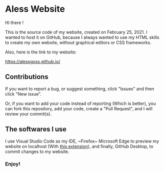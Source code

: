 # Aless Website

Hi there !

This is the source code of my website, created on February 25, 2021.
I wanted to host it on GitHub, because I always wanted to use my HTML skills to create my own website, without graphical editors or CSS frameworks.

Also, here is the link to my website:

https://alessgoss.github.io/

## Contributions

If you want to report a bug, or suggest something, click "Issues" and then click "New issue".

Or, if you want to add your code instead of reporting (Which is better), you can fork this repository, add your code, create a "Pull Request", and I will review your commit(s).

## The softwares I use

I use Visual Studio Code as my IDE, ~Firefox~ Microsoft Edge to preview my website on localhost (With <a href="https://marketplace.visualstudio.com/items?itemName=ritwickdey.LiveServer">this extension</a>), and finally, GitHub Desktop, to commit changes to my website.


### Enjoy!
